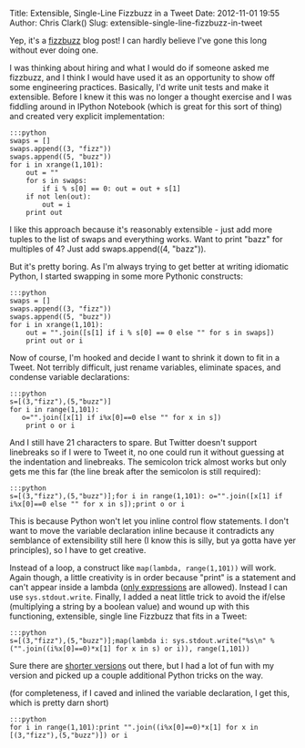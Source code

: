 Title: Extensible, Single-Line Fizzbuzz in a Tweet
Date: 2012-11-01 19:55
Author: Chris Clark()
Slug: extensible-single-line-fizzbuzz-in-tweet

Yep, it's a
[fizzbuzz](http://www.codinghorror.com/blog/2007/02/why-cant-programmers-program.html)
blog post! I can hardly believe I've gone this long without ever doing
one.
  
I was thinking about hiring and what I would do if someone asked me
fizzbuzz, and I think I would have used it as an opportunity to show off
some engineering practices. Basically, I'd write unit tests and make it
extensible. Before I knew it this was no longer a thought exercise and I
was fiddling around in IPython Notebook (which is great for this sort of
thing) and created very explicit implementation:

    :::python
    swaps = []
    swaps.append((3, "fizz"))
    swaps.append((5, "buzz"))
    for i in xrange(1,101):  
        out = ""
        for s in swaps:
            if i % s[0] == 0: out = out + s[1]
        if not len(out):
            out = i
        print out


I like this approach because it's reasonably extensible - just add more
tuples to the list of swaps and everything works. Want to print "bazz"
for multiples of 4? Just add swaps.append((4, "bazz")).

But it's pretty boring. As I'm always trying to get better at writing
idiomatic Python, I started swapping in some more Pythonic constructs:

    :::python
    swaps = []
    swaps.append((3, "fizz"))
    swaps.append((5, "buzz"))
    for i in xrange(1,101):
        out = "".join([s[1] if i % s[0] == 0 else "" for s in swaps])
        print out or i

Now of course, I'm hooked and decide I want to shrink it down to fit in
a Tweet. Not terribly difficult, just rename variables, eliminate
spaces, and condense variable declarations:

    :::python
    s=[(3,"fizz"),(5,"buzz")]
    for i in range(1,101):
       o="".join([x[1] if i%x[0]==0 else "" for x in s])
        print o or i
 

And I still have 21 characters to spare. But Twitter doesn't support
linebreaks so if I were to Tweet it, no one could run it without
guessing at the indentation and linebreaks. The semicolon trick almost
works but only gets me this far (the line break after the semicolon is
still required):

    :::python
    s=[(3,"fizz"),(5,"buzz")];for i in range(1,101): o="".join([x[1] if i%x[0]==0 else "" for x in s]);print o or i

This is because Python won't let you inline control flow statements. I
don't want to move the variable declaration inline because it
contradicts any semblance of extensibility still here (I know this is
silly, but ya gotta have yer principles), so I have to get creative.

Instead of a loop, a construct like ``map(lambda, range(1,101))``  will
work. Again though, a  little creativity is in order because
"print" is a statement and can't appear inside a lambda ([only
expressions](http://docs.python.org/2/reference/expressions.html#lambda)
are allowed). Instead I can use ``sys.stdout.write``. Finally, I added a
neat little trick to avoid the if/else (multiplying a string by a
boolean value) and wound up with this functioning, extensible, single
line Fizzbuzz that fits in a Tweet:

    :::python
    s=[(3,"fizz"),(5,"buzz")];map(lambda i: sys.stdout.write("%s\n" % ("".join((i%x[0]==0)*x[1] for x in s) or i)), range(1,101))

Sure there are [shorter
versions](http://stackoverflow.com/a/6890045/221390) out there, but I
had a lot of fun with my version and picked up a couple additional
Python tricks on the way.

(for completeness, if I caved and inlined the variable declaration, I
get this, which is pretty darn short)

    :::python
    for i in range(1,101):print "".join((i%x[0]==0)*x[1] for x in [(3,"fizz"),(5,"buzz")]) or i

